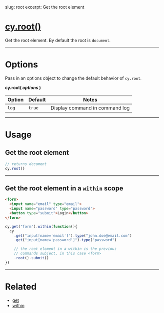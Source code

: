 slug: root
excerpt: Get the root element

# [cy.root()](#root-usage)

Get the root element. By default the root is `document`.

***

# Options

Pass in an options object to change the default behavior of `cy.root`.

**cy.root( *options* )**

Option | Default | Notes
--- | --- | ---
`log` | `true` | Display command in command log

***

# Usage

## Get the root element

```javascript
// returns document
cy.root()
```

***

## Get the root element in a `within` scope

```html
<form>
  <input name="email" type="email">
  <input name="password" type="password">
  <button type="submit">Login</button>
</form>
```

```javascript
cy.get("form").within(function(){
  cy
    .get("input[name='email']").type("john.doe@email.com")
    .get("input[name='password']").type("password")

    // the root element in a within is the previous
    // commands subject, in this case <form>
    .root().submit()
})
```

***

# Related

- [get](https://on.cypress.io/api/get)
- [within](https://on.cypress.io/api/within)